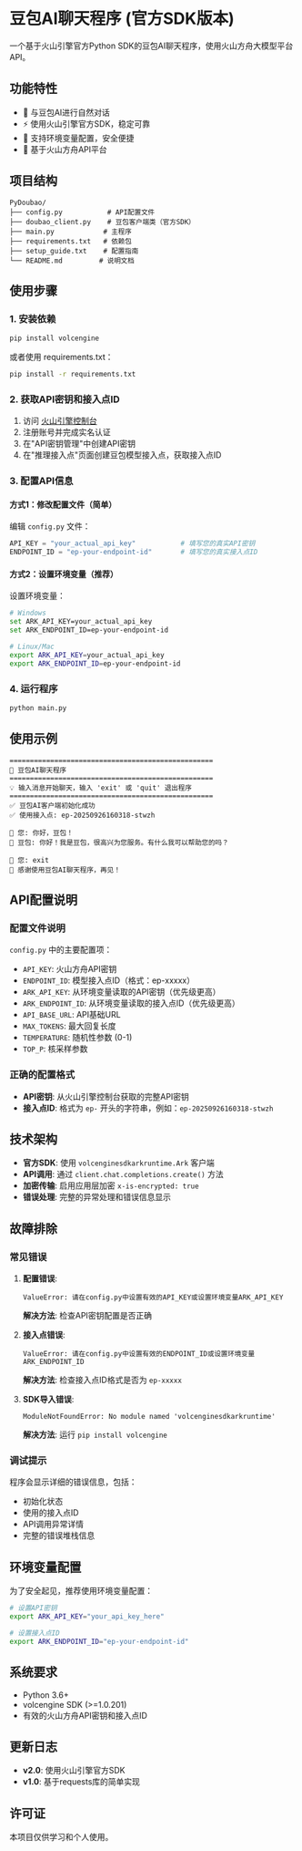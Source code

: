 # 豆包AI聊天程序 (官方SDK版本)

一个基于火山引擎官方Python SDK的豆包AI聊天程序，使用火山方舟大模型平台API。

## 功能特性

- 🤖 与豆包AI进行自然对话
- ⚡ 使用火山引擎官方SDK，稳定可靠
- 🔐 支持环境变量配置，安全便捷
- 🔧 基于火山方舟API平台

## 项目结构

```
PyDoubao/
├── config.py           # API配置文件
├── doubao_client.py    # 豆包客户端类（官方SDK）
├── main.py            # 主程序
├── requirements.txt   # 依赖包
├── setup_guide.txt    # 配置指南
└── README.md         # 说明文档
```

## 使用步骤

### 1. 安装依赖

```bash
pip install volcengine
```

或者使用 requirements.txt：

```bash
pip install -r requirements.txt
```

### 2. 获取API密钥和接入点ID

1. 访问 [火山引擎控制台](https://console.volcengine.com/ark)
2. 注册账号并完成实名认证  
3. 在"API密钥管理"中创建API密钥
4. 在"推理接入点"页面创建豆包模型接入点，获取接入点ID

### 3. 配置API信息

#### 方式1：修改配置文件（简单）

编辑 `config.py` 文件：

```python
API_KEY = "your_actual_api_key"           # 填写您的真实API密钥
ENDPOINT_ID = "ep-your-endpoint-id"       # 填写您的真实接入点ID
```

#### 方式2：设置环境变量（推荐）

设置环境变量：

```bash
# Windows
set ARK_API_KEY=your_actual_api_key
set ARK_ENDPOINT_ID=ep-your-endpoint-id

# Linux/Mac
export ARK_API_KEY=your_actual_api_key
export ARK_ENDPOINT_ID=ep-your-endpoint-id
```

### 4. 运行程序

```bash
python main.py
```

## 使用示例

```
==================================================
🤖 豆包AI聊天程序
==================================================
💡 输入消息开始聊天，输入 'exit' 或 'quit' 退出程序
==================================================
✅ 豆包AI客户端初始化成功
✅ 使用接入点: ep-20250926160318-stwzh

👤 您: 你好，豆包！
🤖 豆包: 你好！我是豆包，很高兴为您服务。有什么我可以帮助您的吗？

👤 您: exit
👋 感谢使用豆包AI聊天程序，再见！
```

## API配置说明

### 配置文件说明

`config.py` 中的主要配置项：

- `API_KEY`: 火山方舟API密钥
- `ENDPOINT_ID`: 模型接入点ID（格式：ep-xxxxx）
- `ARK_API_KEY`: 从环境变量读取的API密钥（优先级更高）
- `ARK_ENDPOINT_ID`: 从环境变量读取的接入点ID（优先级更高）
- `API_BASE_URL`: API基础URL
- `MAX_TOKENS`: 最大回复长度
- `TEMPERATURE`: 随机性参数 (0-1)
- `TOP_P`: 核采样参数

### 正确的配置格式

- **API密钥**: 从火山引擎控制台获取的完整API密钥
- **接入点ID**: 格式为 `ep-` 开头的字符串，例如：`ep-20250926160318-stwzh`

## 技术架构

- **官方SDK**: 使用 `volcenginesdkarkruntime.Ark` 客户端
- **API调用**: 通过 `client.chat.completions.create()` 方法
- **加密传输**: 启用应用层加密 `x-is-encrypted: true`
- **错误处理**: 完整的异常处理和错误信息显示

## 故障排除

### 常见错误

1. **配置错误**: 
   ```
   ValueError: 请在config.py中设置有效的API_KEY或设置环境变量ARK_API_KEY
   ```
   **解决方法**: 检查API密钥配置是否正确

2. **接入点错误**: 
   ```
   ValueError: 请在config.py中设置有效的ENDPOINT_ID或设置环境变量ARK_ENDPOINT_ID
   ```
   **解决方法**: 检查接入点ID格式是否为 `ep-xxxxx`

3. **SDK导入错误**:
   ```
   ModuleNotFoundError: No module named 'volcenginesdkarkruntime'
   ```
   **解决方法**: 运行 `pip install volcengine`

### 调试提示

程序会显示详细的错误信息，包括：
- 初始化状态
- 使用的接入点ID
- API调用异常详情
- 完整的错误堆栈信息

## 环境变量配置

为了安全起见，推荐使用环境变量配置：

```bash
# 设置API密钥
export ARK_API_KEY="your_api_key_here"

# 设置接入点ID  
export ARK_ENDPOINT_ID="ep-your-endpoint-id"
```

## 系统要求

- Python 3.6+
- volcengine SDK (>=1.0.201)
- 有效的火山方舟API密钥和接入点ID

## 更新日志

- **v2.0**: 使用火山引擎官方SDK
- **v1.0**: 基于requests库的简单实现

## 许可证

本项目仅供学习和个人使用。